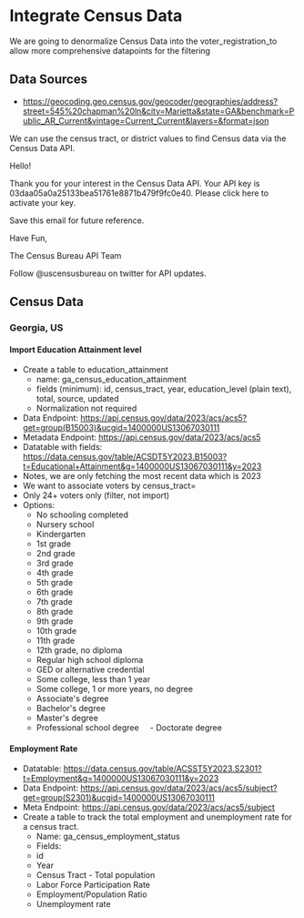 # Integrate Census Data
We are going to denormalize Census Data into the voter_registration_to allow more comprehensive datapoints for the filtering

## Data Sources
- https://geocoding.geo.census.gov/geocoder/geographies/address?street=545%20chapman%20ln&city=Marietta&state=GA&benchmark=Public_AR_Current&vintage=Current_Current&layers=&format=json

We can use the census tract, or district values to find Census data via the Census Data API.

Hello!

Thank you for your interest in the Census Data API. Your API key is 03daa05a0a25133bea51761e8871b479f9fc0e40. Please click here to activate your key.

 Save this email for future reference.

Have Fun,

The Census Bureau API Team

Follow @uscensusbureau on twitter for API updates. 

## Census Data 

### Georgia, US
#### Import Education Attainment level
- Create a table to education_attainment
  - name: ga_census_education_attainment
  - fields (minimum):  id, census_tract, year, education_level (plain text), total, source, updated
  - Normalization not required
- Data Endpoint:  https://api.census.gov/data/2023/acs/acs5?get=group(B15003)&ucgid=1400000US13067030111
- Metadata Endpoint:  https://api.census.gov/data/2023/acs/acs5
- Datatable with fields:  https://data.census.gov/table/ACSDT5Y2023.B15003?t=Educational+Attainment&g=1400000US13067030111&y=2023
- Notes, we are only fetching the most recent data which is 2023
- We want to associate voters by census_tract=
- Only 24+ voters only  (filter, not import)
- Options: 
    - No schooling completed
    - Nursery school
    - Kindergarten
    - 1st grade
    - 2nd grade
    - 3rd grade
    - 4th grade
    - 5th grade
    - 6th grade
    - 7th grade
    - 8th grade
    - 9th grade
    - 10th grade
    - 11th grade
    - 12th grade, no diploma
    - Regular high school diploma
    - GED or alternative credential
    - Some college, less than 1 year
    - Some college, 1 or more years, no degree
    - Associate's degree
    - Bachelor's degree
    - Master's degree
    - Professional school degree
    - Doctorate degree

 #### Employment Rate
 - Datatable:  https://data.census.gov/table/ACSST5Y2023.S2301?t=Employment&g=1400000US13067030111&y=2023
 - Data Endpoint:  https://api.census.gov/data/2023/acs/acs5/subject?get=group(S2301)&ucgid=1400000US13067030111
 - Meta Endpoint: https://api.census.gov/data/2023/acs/acs5/subject
 - Create a table to track the total employment and unemployment rate for a census tract.
   - Name: ga_census_employment_status
   - Fields:
    - id
    - Year
    - Census Tract    - Total population
    - Labor Force Participation Rate
    - Employment/Population Ratio
    - Unemployment rate
